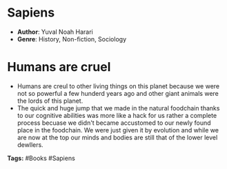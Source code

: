 # Sapiens
- **Author**: Yuval Noah Harari 
- **Genre**: History, Non-fiction, Sociology 

# Humans are cruel
- Humans are creul to other living things on this planet because we were not so powerful a few hunderd years ago and other giant animals were the lords of this planet.
- The quick and huge jump that we made in the natural foodchain thanks to our cognitive abilities was more like a hack for us rather a complete process becuase we didn't became accustomed to our newly found place in the foodchain. We were just given it by evolution and while we are now at the top our minds and bodies are still that of the lower level dewllers.

**Tags:** #Books #Sapiens
